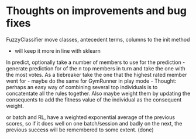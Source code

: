 
# Thoughts on improvements and bug fixes

FuzzyClassifier move classes, antecedent terms, columns to the init method
- will keep it more in line with sklearn

In predict, optionally take a number of members to use for the prediction
        - generate prediction for of the n top members in turn and take the one with the most votes.  As a tiebreaker take the one that the highest rated member went for
        - maybe do the same for GymRunner in play mode
        - Thought:  perhaps an easy way of combining several top individuals is to concatentate all the rules together.  Also maybe weight them by updating the consequents to add the fitness value of the individual as the consequent weight.

or batch and RL, have a weighted exponential average of the previous scores, so if it does well on one batch/session and badly on the next, the previous success will be remembered to some extent. (done)

